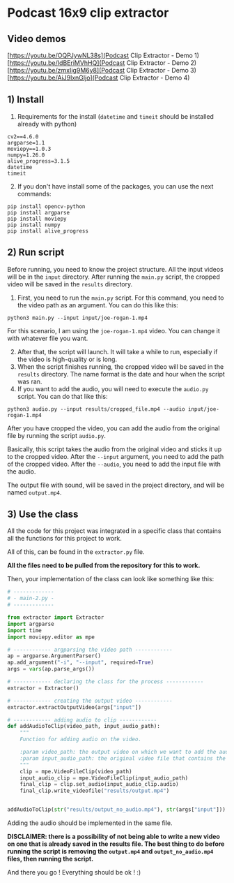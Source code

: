 # Podcast 16x9 clip extractor 

## Video demos 
[https://youtu.be/OQPJywNL38s](Podcast Clip Extractor - Demo 1)
[https://youtu.be/IdBEriMVhHQ](Podcast Clip Extractor - Demo 2)
[https://youtu.be/zmxIig9M6y8](Podcast Clip Extractor - Demo 3)
[https://youtu.be/AiJ9lxnGIjo](Podcast Clip Extractor - Demo 4)

## 1) Install 

1. Requirements for the install (```datetime``` and ```timeit``` should be installed already with python)
```shell
cv2==4.6.0
argparse=1.1
moviepy==1.0.3
numpy=1.26.0
alive_progress=3.1.5
datetime
timeit
```

2. If you don't have install some of the packages, you can use the next commands: 
```shell
pip install opencv-python 
pip install argparse
pip install moviepy
pip install numpy
pip install alive_progress
```

## 2) Run script

Before running, you need to know the project structure. All the input videos will be in the ```input``` directory. After running the ```main.py``` script, the cropped video will be saved in the ```results``` directory.

1. First, you need to run the ```main.py``` script. For this command, you need to the video path as an argument. You can do this like this:
```shell
python3 main.py --input input/joe-rogan-1.mp4
```

For this scenario, I am using the ```joe-rogan-1.mp4``` video. You can change it with whatever file you want. 

2. After that, the script will launch. It will take a while to run, especially if the video is high-quality or is long. 
3. When the script finishes running, the cropped video will be saved in the ```results``` directory. The name format is the date and hour when the script was ran. 
4. If you want to add the audio, you will need to execute the ```audio.py``` script. You can do that like this:
```shell
python3 audio.py --input results/cropped_file.mp4 --audio input/joe-rogan-1.mp4
```

After you have cropped the video, you can add the audio from the original file by running the script ```audio.py```. 

Basically, this script takes the audio from the original video and sticks it up to the cropped video. After the ```--input``` argument, you need to add the path of the cropped video. After the ```--audio```, you need to add the input file with the audio. 


The output file with sound, will be saved in the project directory, and will be named ```output.mp4```.


## 3) Use the class
All the code for this project was integrated in a specific class that contains all the functions for this project to work. 

All of this, can be found in the ```extractor.py``` file.

**All the files need to be pulled from the repository for this to work.**

Then, your implementation of the class can look like something like this:

```python
# -------------
# - main-2.py -
# -------------

from extractor import Extractor
import argparse
import time
import moviepy.editor as mpe

# ------------ argparsing the video path ------------
ap = argparse.ArgumentParser()
ap.add_argument("-i", "--input", required=True)
args = vars(ap.parse_args())

# ------------ declaring the class for the process ------------
extractor = Extractor()

# ------------ creating the output video ------------
extractor.extractOutputVideo(args["input"])

# ------------ adding audio to clip ------------
def addAudioToClip(video_path, input_audio_path):
    """
    Function for adding audio on the video.

    :param video_path: the output video on which we want to add the audio
    :param input_audio_path: the original video file that contains the audio
    """
    clip = mpe.VideoFileClip(video_path)
    input_audio_clip = mpe.VideoFileClip(input_audio_path)
    final_clip = clip.set_audio(input_audio_clip.audio)
    final_clip.write_videofile("results/output.mp4")


addAudioToClip(str("results/output_no_audio.mp4"), str(args["input"]))
```

Adding the audio should be implemented in the same file.

**DISCLAIMER: there is a possibility of not being able to write a new video on one that is already saved in the results file. The best thing to do before running the script is removing the ```output.mp4``` and ```output_no_audio.mp4``` files, then running the script.**

And there you go ! Everything should be ok ! :) 




